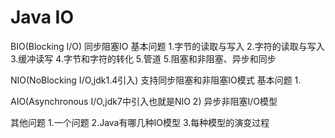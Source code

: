 # Java IO

BIO(Blocking I/O) 同步阻塞IO
基本问题
1.字节的读取与写入
2.字符的读取与写入
3.缓冲读写
4.字节和字符的转化
5.管道
5.阻塞和非阻塞、异步和同步

NIO(NoBlocking I/O,jdk1.4引入) 支持同步阻塞和非阻塞IO模式
基本问题
1.


AIO(Asynchronous I/O,jdk7中引入也就是NIO 2)  异步非阻塞I/O模型



其他问题
1.一个问题
2.Java有哪几种IO模型
3.每种模型的演变过程

